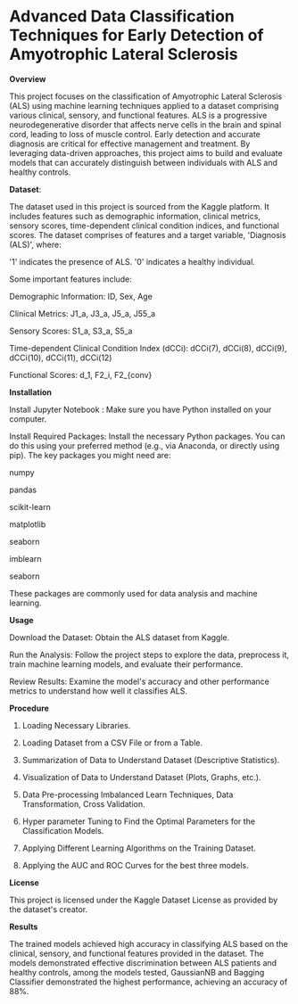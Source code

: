# Advanced Data Classification Techniques for Early Detection of Amyotrophic Lateral Sclerosis


**Overview**

This project focuses on the classification of Amyotrophic Lateral Sclerosis (ALS) using machine learning techniques applied to a dataset comprising various clinical, sensory, and functional features. ALS is a progressive neurodegenerative disorder that affects nerve cells in the brain and spinal cord, leading to loss of muscle control. Early detection and accurate diagnosis are critical for effective management and treatment. By leveraging data-driven approaches, this project aims to build and evaluate models that can accurately distinguish between individuals with ALS and healthy controls.


**Dataset**:

The dataset used in this project is sourced from the Kaggle platform. It includes features such as demographic information, clinical metrics, sensory scores, time-dependent clinical condition indices, and functional scores. The dataset comprises of features and a target variable, 'Diagnosis (ALS)', where:

'1' indicates the presence of ALS.
'0' indicates a healthy individual.

Some important features include:

Demographic Information: ID, Sex, Age

Clinical Metrics: J1_a, J3_a, J5_a, J55_a

Sensory Scores: S1_a, S3_a, S5_a

Time-dependent Clinical Condition Index (dCCi): dCCi(7), dCCi(8), dCCi(9), dCCi(10), dCCi(11), dCCi(12)

Functional Scores: d_1, F2_i, F2_{conv}


**Installation**

Install Jupyter Notebook : Make sure you have Python installed on your computer.

Install Required Packages: Install the necessary Python packages. You can do this using your preferred method (e.g., via Anaconda, or directly using pip). The key packages you might need are:

numpy

pandas

scikit-learn

matplotlib

seaborn

imblearn

seaborn

These packages are commonly used for data analysis and machine learning.


**Usage**

Download the Dataset: Obtain the ALS dataset from Kaggle.

Run the Analysis: Follow the project steps to explore the data, preprocess it, train machine learning models, and evaluate their performance.

Review Results: Examine the model's accuracy and other performance metrics to understand how well it classifies ALS.


**Procedure**

1. Loading Necessary Libraries.

2. Loading Dataset from a CSV File or from a Table.

3. Summarization of Data to Understand Dataset (Descriptive Statistics).

4. Visualization of Data to Understand Dataset (Plots, Graphs, etc.).

5. Data Pre-processing Imbalanced Learn Techniques, Data Transformation,
Cross Validation.

6. Hyper parameter Tuning to Find the Optimal Parameters for the Classification
Models.

7. Applying Different Learning Algorithms on the Training Dataset.

8. Applying the AUC and ROC Curves for the best three models.


**License**

This project is licensed under the Kaggle Dataset License as provided by the dataset's creator.

**Results**

The trained models achieved high accuracy in classifying ALS based on the clinical, sensory, and functional features provided in the dataset. The models demonstrated effective discrimination between ALS patients and healthy controls,
among the models tested, GaussianNB and Bagging Classifier demonstrated the highest performance, achieving an accuracy of 88%.
